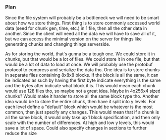 ### Plan
Since the file system will probably be a bottleneck we will need to be smart about how we store things. First thing is to store commonly accessed world data (seed for chunk gen, time, etc.) in 1 file, then all the other data in another. 
Since the client will need all the data we will have to save all of it, but we can access the minimal version on the server for things like generating chunks and changing things serverside.

As for storing the world, that's gunna be a tough one. We could store it in chunks, but that would be a lot of files. We could store it in one file, but that would be a lot of data to load at once. 
We will probably use the protobuf protocol to compress and serialize the data tho.
One idea is to store chunks in separate files containing 8x8x8 blocks. If the block is all the same, it can be indicated as such by having the first byte indicate everything is the same and the bytes after indicate what block it is.
This would mean each chunk would use 128 files tho, so maybe not a great idea. Maybe in 4x256x4 sized chunks? Would make it harder to store all the same block type tho.
Another idea would be to store the entire chunk, then have it split into y levels. For each level define a "default" block which would be whatever is the most common, then just specify any changes.
This would mean that if a chunk is all the same block, it would only take up 1 block specification, and then only scale with the number of differences. At high and low y levels, this would save a lot of space. Could also specify changes in sections to further reduce the size